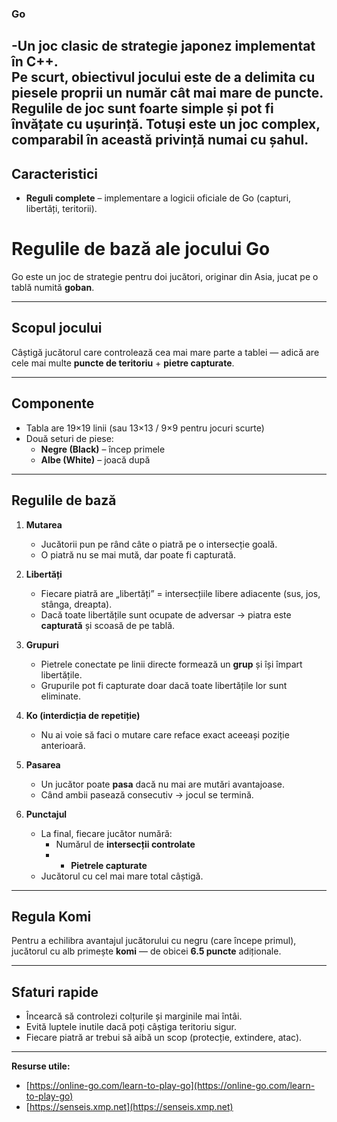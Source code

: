 ### Go 

-Un joc clasic de strategie japonez implementat în C++.  
Pe scurt, obiectivul jocului este de a delimita cu piesele proprii un număr cât mai mare de puncte. Regulile de joc sunt foarte simple și pot fi învățate cu ușurință. Totuși este un joc complex, comparabil în această privință numai cu șahul.
---

## Caracteristici

- **Reguli complete** – implementare a logicii oficiale de Go (capturi, libertăți, teritorii).
# Regulile de bază ale jocului Go

Go este un joc de strategie pentru doi jucători, originar din Asia, jucat pe o tablă numită **goban**.

---

## Scopul jocului
Câștigă jucătorul care controlează cea mai mare parte a tablei — adică are cele mai multe **puncte de teritoriu** + **pietre capturate**.

---

## Componente
- Tabla are 19×19 linii (sau 13×13 / 9×9 pentru jocuri scurte)
- Două seturi de piese:
  - **Negre (Black)** – încep primele
  - **Albe (White)** – joacă după

---

## Regulile de bază

1. **Mutarea**
   - Jucătorii pun pe rând câte o piatră pe o intersecție goală.
   - O piatră nu se mai mută, dar poate fi capturată.

2. **Libertăți**
   - Fiecare piatră are „libertăți” = intersecțiile libere adiacente (sus, jos, stânga, dreapta).
   - Dacă toate libertățile sunt ocupate de adversar → piatra este **capturată** și scoasă de pe tablă.

3. **Grupuri**
   - Pietrele conectate pe linii directe formează un **grup** și își împart libertățile.
   - Grupurile pot fi capturate doar dacă toate libertățile lor sunt eliminate.

4. **Ko (interdicția de repetiție)**
   - Nu ai voie să faci o mutare care reface exact aceeași poziție anterioară.

5. **Pasarea**
   - Un jucător poate **pasa** dacă nu mai are mutări avantajoase.
   - Când ambii pasează consecutiv → jocul se termină.

6. **Punctajul**
   - La final, fiecare jucător numără:
     - Numărul de **intersecții controlate**
     - + **Pietrele capturate**
   - Jucătorul cu cel mai mare total câștigă.

---

## Regula Komi
Pentru a echilibra avantajul jucătorului cu negru (care începe primul), jucătorul cu alb primește **komi** — de obicei **6.5 puncte** adiționale.

---

##  Sfaturi rapide
- Încearcă să controlezi colțurile și marginile mai întâi.
- Evită luptele inutile dacă poți câștiga teritoriu sigur.
- Fiecare piatră ar trebui să aibă un scop (protecție, extindere, atac).

---

**Resurse utile:**
- [https://online-go.com/learn-to-play-go](https://online-go.com/learn-to-play-go)
- [https://senseis.xmp.net](https://senseis.xmp.net)


